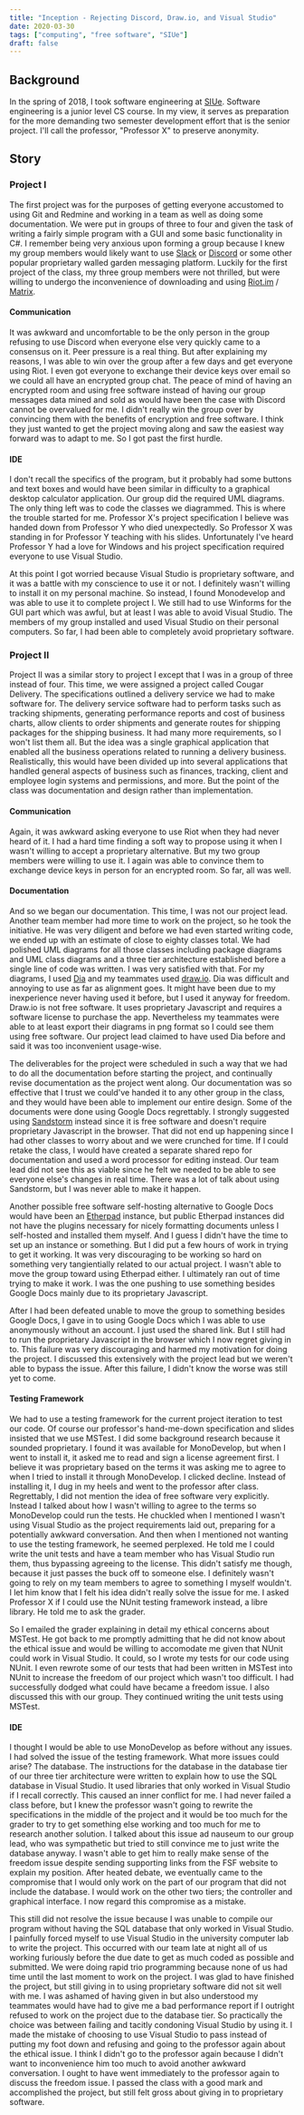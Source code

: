 ```yaml
---
title: "Inception - Rejecting Discord, Draw.io, and Visual Studio"
date: 2020-03-30
tags: ["computing", "free software", "SIUe"]
draft: false
---
```

## Background
In the spring of 2018, I took software engineering at [SIUe](https://www.siue.edu). Software engineering is a junior level CS course. In my view, it serves as preparation for the more demanding two semester development effort that is the senior project. I'll call the professor, "Professor X" to preserve anonymity.
    
## Story
### Project I
The first project was for the purposes of getting everyone accustomed to using Git and Redmine and working in a team as well as doing some documentation. We were put in groups of three to four and given the task of writing a fairly simple program with a GUI and some basic functionality in C#. I remember being very anxious upon forming a group because I knew my group members would likely want to use [Slack](https://slack.com) or [Discord](https://discordapp.com/) or some other popular proprietary walled garden messaging platform. Luckily for the first project of the class, my three group members were not thrilled, but were willing to undergo the inconvenience of downloading and using [Riot.im](https://riot.im/) / [Matrix](https://matrix.org/).
    
#### Communication  
It was awkward and uncomfortable to be the only person in the group refusing to use Discord when everyone else very quickly came to a consensus on it. Peer pressure is a real thing. But after explaining my reasons, I was able to win over the group after a few days and get everyone using Riot. I even got everyone to exchange their device keys over email so we could all have an encrypted group chat. The peace of mind of having an encrypted room and using free software instead of having our group messages data mined and sold as would have been the case with Discord cannot be overvalued for me. I didn't really win the group over by convincing them with the benefits of encryption and free software. I think they just wanted to get the project moving along and saw the easiest way forward was to adapt to me. So I got past the first hurdle.
    
#### IDE
I don't recall the specifics of the program, but it probably had some buttons and text boxes and would have been similar in difficulty to a graphical desktop calculator application. Our group did the required UML diagrams. The only thing left was to code the classes we diagrammed. This is where the trouble started for me. Professor X's project specification I believe was handed down from Professor Y who died unexpectedly. So Professor X was standing in for Professor Y teaching with his slides. Unfortunately I've heard Professor Y had a love for Windows and his project specification required everyone to use Visual Studio.
    
At this point I got worried because Visual Studio is proprietary software, and it was a battle with my conscience to use it or not. I definitely wasn't willing to install it on my personal machine. So instead, I found Monodevelop and was able to use it to complete project I. We still had to use Winforms for the GUI part which was awful, but at least I was able to avoid Visual Studio. The members of my group installed and used Visual Studio on their personal computers. So far, I had been able to completely avoid proprietary software.
    
### Project II
Project II was a similar story to project I except that I was in a group of three instead of four. This time, we were assigned a project called Cougar Delivery. The specifications outlined a delivery service we had to make software for. The delivery service software had to perform tasks such as tracking shipments, generating performance reports and cost of business charts, allow clients to order shipments and generate routes for shipping packages for the shipping business. It had many more requirements, so I won't list them all. But the idea was a single graphical application that enabled all the business operations related to running a delivery business. Realistically, this would have been divided up into several applications that handled general aspects of business such as finances, tracking, client and employee login systems and permissions, and more. But the point of the class was documentation and design rather than implementation.
    
#### Communication
Again, it was awkward asking everyone to use Riot when they had never heard of it. I had a hard time finding a soft way to propose using it when I wasn't willing to accept a proprietary alternative. But my two group members were willing to use it. I again was able to convince them to exchange device keys in person for an encrypted room. So far, all was well.
    
#### Documentation
And so we began our documentation. This time, I was not our project lead. Another team member had more time to work on the project, so he took the initiative. He was very diligent and before we had even started writing code, we ended up with an estimate of close to eighty classes total. We had polished UML diagrams for all those classes including package diagrams and UML class diagrams and a three tier architecture established before a single line of code was written. I was very satisfied with that. For my diagrams, I used [Dia](http://dia-installer.de/) and my teammates used [draw.io](https://app.diagrams.net/). Dia was difficult and annoying to use as far as alignment goes. It might have been due to my inexperience never having used it before, but I used it anyway for freedom. Draw.io is not free software. It uses proprietary Javascript and requires a software license to purchase the app. Nevertheless my teammates were able to at least export their diagrams in png format so I could see them using free software. Our project lead claimed to have used Dia before and said it was too inconvenient usage-wise.
    
The deliverables for the project were scheduled in such a way that we had to do all the documentation before starting the project, and continually revise documentation as the project went along. Our documentation was so effective that I trust we could've handed it to any other group in the class, and they would have been able to implement our entire design. Some of the documents were done using Google Docs regrettably. I strongly suggested using [Sandstorm](https://sandstorm.io/) instead since it is free software and doesn't require proprietary Javascript in the browser. That did not end up happening since I had other classes to worry about and we were crunched for time. If I could retake the class, I would have created a separate shared repo for documentation and used a word processor for editing instead. Our team lead did not see this as viable since he felt we needed to be able to see everyone else's changes in real time. There was a lot of talk about using Sandstorm, but I was never able to make it happen.
    
Another possible free software self-hosting alternative to Google Docs would have been an [Etherpad](https://etherpad.org/) instance, but public Etherpad instances did not have the plugins necessary for nicely formatting documents unless I self-hosted and installed them myself. And I guess I didn't have the time to set up an instance or something. But I did put a few hours of work in trying to get it working. It was very discouraging to be working so hard on something very tangientially related to our actual project. I wasn't able to move the group toward using Etherpad either. I ultimately ran out of time trying to make it work. I was the one pushing to use something besides Google Docs mainly due to its proprietary Javascript.
    
After I had been defeated unable to move the group to something besides Google Docs, I gave in to using Google Docs which I was able to use anonymously without an account. I just used the shared link. But I still had to run the proprietary Javascript in the browser which I now regret giving in to. This failure was very discouraging and harmed my motivation for doing the project. I discussed this extensively with the project lead but we weren't able to bypass the issue. After this failure, I didn't know the worse was still yet to come.
    
#### Testing Framework
We had to use a testing framework for the current project iteration to test our code. Of course our professor's hand-me-down specification and slides insisted that we use MSTest. I did some background research because it sounded proprietary. I found it was available for MonoDevelop, but when I went to install it, it asked me to read and sign a license agreement first. I believe it was proprietary based on the terms it was asking me to agree to when I tried to install it through MonoDevelop. I clicked decline. Instead of installing it, I dug in my heels and went to the professor after class. Regrettably, I did not mention the idea of free software very explicitly. Instead I talked about how I wasn't willing to agree to the terms so MonoDevelop could run the tests. He chuckled when I mentioned I wasn't using Visual Studio as the project requirements laid out, preparing for a potentially awkward conversation. And then when I mentioned not wanting to use the testing framework, he seemed perplexed. He told me I could write the unit tests and have a team member who has Visual Studio run them, thus bypassing agreeing to the license. This didn't satisfy me though, because it just passes the buck off to someone else. I definitely wasn't going to rely on my team members to agree to something I myself wouldn't. I let him know that I felt his idea didn't really solve the issue for me. I asked Professor X if I could use the NUnit testing framework instead, a libre library. He told me to ask the grader.
    
So I emailed the grader explaining in detail my ethical concerns about MSTest. He got back to me promptly admitting that he did not know about the ethical issue and would be willing to accomodate me given that NUnit could work in Visual Studio. It could, so I wrote my tests for our code using NUnit. I even rewrote some of our tests that had been written in MSTest into NUnit to increase the freedom of our project which wasn't too difficult. I had successfully dodged what could have became a freedom issue. I also discussed this with our group. They continued writing the unit tests using MSTest.
    
#### IDE
I thought I would be able to use MonoDevelop as before without any issues. I had solved the issue of the testing framework. What more issues could arise? The database. The instructions for the database in the database tier of our three tier architecture were written to explain how to use the SQL database in Visual Studio. It used libraries that only worked in Visual Studio if I recall correctly. This caused an inner conflict for me. I had never failed a class before, but I knew the professor wasn't going to rewrite the specifications in the middle of the project and it would be too much for the grader to try to get something else working and too much for me to research another solution. I talked about this issue ad nauseum to our group lead, who was sympathetic but tried to still convince me to just write the database anyway. I wasn't able to get him to really make sense of the freedom issue despite sending supporting links from the FSF website to explain my position. After heated debate, we eventually came to the compromise that I would only work on the part of our program that did not include the database. I would work on the other two tiers; the controller and graphical interface. I now regard this compromise as a mistake.
    
This still did not resolve the issue because I was unable to compile our program without having the SQL database that only worked in Visual Studio. I painfully forced myself to use Visual Studio in the university computer lab to write the project. This occurred with our team late at night all of us working furiously before the due date to get as much coded as possible and submitted. We were doing rapid trio programming because none of us had time until the last moment to work on the project. I was glad to have finished the project, but still giving in to using proprietary software did not sit well with me. I was ashamed of having given in but also understood my teammates would have had to give me a bad performance report if I outright refused to work on the project due to the database tier. So practically the choice was between failing and tacitly condoning Visual Studio by using it. I made the mistake of choosing to use Visual Studio to pass instead of putting my foot down and refusing and going to the professor again about the ethical issue. I think I didn't go to the professor again because I didn't want to inconvenience him too much to avoid another awkward conversation. I ought to have went immediately to the professor again to discuss the freedom issue. I passed the class with a good mark and accomplished the project, but still felt gross about giving in to proprietary software.
